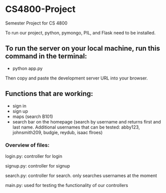 # CS4800-Project
Semester Project for CS 4800

To run our project, python, pymongo, PIL, and Flask need to be installed.

## To run the server on your local machine, run this command in the terminal:

- python app.py

Then copy and paste the development server URL into your browser.

## Functions that are working:
- sign in
- sign up
- maps (search B101)
- search bar on the homepage (search by username and returns first and last name. Additional usernames that can be tested: abby123, johnsmith209, budgie, reydub, isaac flroes)

### Overview of files:
login.py: controller for login

signup.py: controller for signup

search.py: controller for search. only searches usernames at the moment

main.py: used for testing the functionality of our controllers
